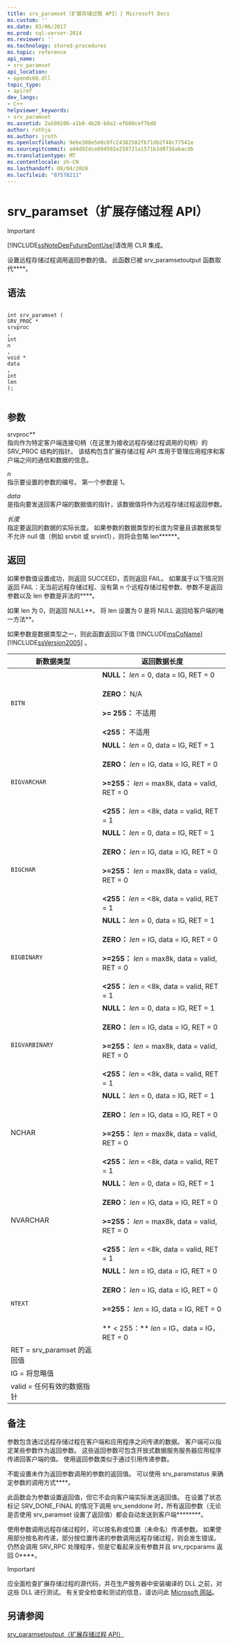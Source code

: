 ```yaml
---
title: srv_paramset（扩展存储过程 API）| Microsoft Docs
ms.custom: ''
ms.date: 03/06/2017
ms.prod: sql-server-2014
ms.reviewer: ''
ms.technology: stored-procedures
ms.topic: reference
api_name:
- srv_paramset
api_location:
- opends60.dll
topic_type:
- apiref
dev_langs:
- C++
helpviewer_keywords:
- srv_paramset
ms.assetid: 2a509206-a1b8-4b20-b0a2-ef680cef7bd8
author: rothja
ms.author: jroth
ms.openlocfilehash: 9ebe308e5e0c8fc24382582fb71db2f48c77541e
ms.sourcegitcommit: ad4d92dce894592a259721a1571b1d8736abacdb
ms.translationtype: MT
ms.contentlocale: zh-CN
ms.lasthandoff: 08/04/2020
ms.locfileid: "87578211"
---
```

# <a name="srv_paramset-extended-stored-procedure-api"></a>srv_paramset（扩展存储过程 API）
    
> [!IMPORTANT]  
>  [!INCLUDE[ssNoteDepFutureDontUse](../../includes/ssnotedepfuturedontuse-md.md)]请改用 CLR 集成。  
  
 设置远程存储过程调用返回参数的值。 此函数已被 srv_paramsetoutput 函数取代****。  
  
## <a name="syntax"></a>语法  
  
```  
  
int srv_paramset (  
SRV_PROC *  
srvproc  
,  
int  
n  
,   
void *  
data  
,  
int  
len   
);  
  
```  
  
## <a name="arguments"></a>参数  
 srvproc**  
 指向作为特定客户端连接句柄（在这里为接收远程存储过程调用的句柄）的 SRV_PROC 结构的指针。 该结构包含扩展存储过程 API 库用于管理应用程序和客户端之间的通信和数据的信息。  
  
 *n*  
 指示要设置的参数的编号。 第一个参数是 1。  
  
 *data*  
 是指向要发送回客户端的数据值的指针，该数据值将作为远程存储过程返回参数。  
  
 *长度*  
 指定要返回的数据的实际长度。 如果参数的数据类型的长度为常量且该数据类型不允许 null 值（例如 srvbit 或 srvint1），则将会忽略 len******。  
  
## <a name="returns"></a>返回  
 如果参数值设置成功，则返回 SUCCEED，否则返回 FAIL。 如果属于以下情况则返回 FAIL：无当前远程存储过程、没有第 n 个远程存储过程参数、参数不是返回参数以及 len 参数是非法的****。  
  
 如果 len 为 0，则返回 NULL**。 将 len 设置为 0 是将 NULL 返回给客户端的唯一方法**。  
  
 如果参数是数据类型之一，则此函数返回以下值 [!INCLUDE[msCoName](../../includes/msconame-md.md)] [!INCLUDE[ssVersion2005](../../includes/ssversion2005-md.md)] 。  
  
|新数据类型|返回数据长度|  
|--------------------|------------------------|  
|`BITN`|**NULL：** *len* = 0, data = IG, RET = 0<br /><br /> **ZERO：** N/A<br /><br /> **>= 255：** 不适用<br /><br /> **<255：** 不适用|  
|`BIGVARCHAR`|**NULL：** *len* = 0, data = IG, RET = 1<br /><br /> **ZERO：** *len* = IG, data = IG, RET = 0<br /><br /> **>=255：** *len* = max8k, data = valid, RET = 0<br /><br /> **<255：** *len* = <8k, data = valid, RET = 1|  
|`BIGCHAR`|**NULL：** *len* = 0, data = IG, RET = 1<br /><br /> **ZERO：** *len* = IG, data = IG, RET = 0<br /><br /> **>=255：** *len* = max8k, data = valid, RET = 0<br /><br /> **<255：** *len* = <8k, data = valid, RET = 1|  
|`BIGBINARY`|**NULL：** *len* = 0, data = IG, RET = 1<br /><br /> **ZERO：** *len* = IG, data = IG, RET = 0<br /><br /> **>=255：** *len* = max8k, data = valid, RET = 0<br /><br /> **<255：** *len* = <8k, data = valid, RET = 1|  
|`BIGVARBINARY`|**NULL：** *len* = 0, data = IG, RET = 1<br /><br /> **ZERO：** *len* = IG, data = IG, RET = 0<br /><br /> **>=255：** *len* = max8k, data = valid, RET = 0<br /><br /> **<255：** *len* = <8k, data = valid, RET = 1|  
|NCHAR|**NULL：** *len* = 0, data = IG, RET = 1<br /><br /> **ZERO：** *len* = IG, data = IG, RET = 0<br /><br /> **>=255：** *len* = max8k, data = valid, RET = 0<br /><br /> **<255：** *len* = <8k, data = valid, RET = 1|  
|NVARCHAR|**NULL：** *len* = 0, data = IG, RET = 1<br /><br /> **ZERO：** *len* = IG, data = IG, RET = 0<br /><br /> **>=255：** *len* = max8k, data = valid, RET = 0<br /><br /> **<255：** *len* = <8k, data = valid, RET = 1|  
|`NTEXT`|**NULL：** *len* = IG, data = IG, RET = 0<br /><br /> **ZERO：** *len* = IG, data = IG, RET = 0<br /><br /> **>=255：** *len* = IG, data = IG, RET = 0<br /><br /> ** \< 255：** *len* = IG，data = IG，RET = 0|  
|RET = srv_paramset 的返回值||  
|IG = 将忽略值||  
|valid = 任何有效的数据指针||  
  
## <a name="remarks"></a>备注  
 参数包含通过远程存储过程在客户端和应用程序之间传递的数据。 客户端可以指定某些参数作为返回参数。 这些返回参数可包含开放式数据服务服务器应用程序传递回客户端的值。 使用返回参数类似于通过引用传递参数。  
  
 不能设置未作为返回参数调用的参数的返回值。 可以使用 srv_paramstatus 来确定参数的调用方式****。  
  
 此函数会为参数设置返回值，但它不会向客户端实际发送返回值。 在设置了状态标记 SRV_DONE_FINAL 的情况下调用 srv_senddone 时，所有返回参数（无论是否使用 srv_paramset 设置了返回值）都会自动发送到客户端********。  
  
 使用参数调用远程存储过程时，可以按名称或位置（未命名）传递参数。 如果使用部分按名称传递，部分按位置传递的参数调用远程存储过程，则会发生错误。 仍然会调用 SRV_RPC 处理程序，但是它看起来没有参数并且 srv_rpcparams 返回 0****。  
  
> [!IMPORTANT]  
>  应全面检查扩展存储过程的源代码，并在生产服务器中安装编译的 DLL 之前，对这些 DLL 进行测试。 有关安全检查和测试的信息，请访问此 [Microsoft 网站](https://go.microsoft.com/fwlink/?LinkID=54761&amp;clcid=0x409https://msdn.microsoft.com/security/)。  
  
## <a name="see-also"></a>另请参阅  
 [srv_paramsetoutput（扩展存储过程 API）](srv-paramsetoutput-extended-stored-procedure-api.md)  
  
  
